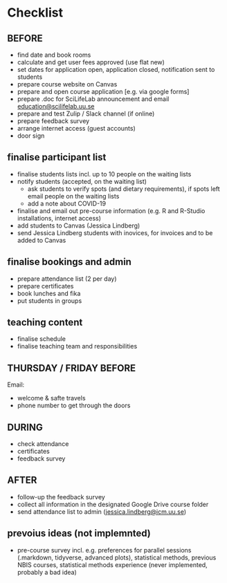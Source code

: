 # Checklist

## BEFORE

- find date and book rooms
- calculate and get user fees approved (use flat new)
- set dates for application open, application closed, notification sent to students
- prepare course website on Canvas
- prepare and open course application [e.g. via google forms]
- prepare .doc for SciLifeLab announcement and email education@scilifelab.uu.se
- prepare and test Zulip / Slack channel (if online)
- prepare feedback survey
- arrange internet access (guest accounts)
- door sign

## finalise participant list

- finalise students lists incl. up to 10 people on the waiting lists
- notify students (accepted, on the waiting list)
  - ask students to verify spots (and dietary requirements), if spots left email people on the waiting lists
  - add a note about COVID-19
- finalise and email out pre-course information (e.g. R and R-Studio installations, internet access)  
- add students to Canvas (Jessica Lindberg)
- send Jessica Lindberg students with inovices, for invoices and to be added to Canvas

## finalise bookings and admin

- prepare attendance list (2 per day)
- prepare certificates
- book lunches and fika
- put students in groups

## teaching content

- finalise schedule
- finalise teaching team and responsibilities

## THURSDAY / FRIDAY BEFORE

Email:

- welcome & safte travels
- phone number to get through the doors

## DURING

- check attendance
- certificates
- feedback survey

## AFTER

- follow-up the feedback survey
- collect all information in the designated Google Drive course folder
- send attendance list to admin (jessica.lindberg@icm.uu.se)

## prevoius ideas (not implemnted)

- pre-course survey incl. e.g. preferences for parallel sessions (.markdown, tidyverse, advanced plots), statistical methods, previous NBIS courses, statistical methods experience (never implemented, probably a bad idea)
